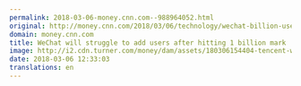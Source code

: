 ```yaml
---
permalink: 2018-03-06-money.cnn.com--988964052.html
original: http://money.cnn.com/2018/03/06/technology/wechat-billion-users-growth/index.html
domain: money.cnn.com
title: WeChat will struggle to add users after hitting 1 billion mark
image: http://i2.cdn.turner.com/money/dam/assets/180306154404-tencent-wechat-pay-780x439.jpg
date: 2018-03-06 12:33:03
translations: en
---
```


